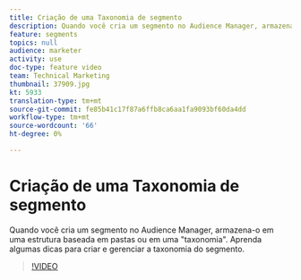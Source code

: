 ```yaml
---
title: Criação de uma Taxonomia de segmento
description: Quando você cria um segmento no Audience Manager, armazena-o em uma estrutura baseada em pastas ou em uma "taxonomia". Aprenda algumas dicas para criar e gerenciar a taxonomia do segmento.
feature: segments
topics: null
audience: marketer
activity: use
doc-type: feature video
team: Technical Marketing
thumbnail: 37909.jpg
kt: 5933
translation-type: tm+mt
source-git-commit: fe85b41c17f87a6ffb8ca6aa1fa9093bf60da4dd
workflow-type: tm+mt
source-wordcount: '66'
ht-degree: 0%

---
```



# Criação de uma Taxonomia de segmento

Quando você cria um segmento no Audience Manager, armazena-o em uma estrutura baseada em pastas ou em uma &quot;taxonomia&quot;. Aprenda algumas dicas para criar e gerenciar a taxonomia do segmento.

>[!VIDEO](https://video.tv.adobe.com/v/37909/?quality=12&learn=on)
